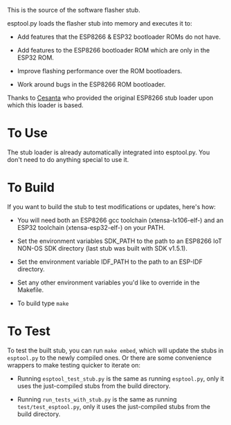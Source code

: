 This is the source of the software flasher stub.

esptool.py loads the flasher stub into memory and executes it to:

* Add features that the ESP8266 & ESP32 bootloader ROMs do not have.

* Add features to the ESP8266 bootloader ROM which are only in the ESP32 ROM.

* Improve flashing performance over the ROM bootloaders.

* Work around bugs in the ESP8266 ROM bootloader.

Thanks to [Cesanta](http://cesanta.com/) who provided the original ESP8266 stub loader upon which this loader is based.

# To Use

The stub loader is already automatically integrated into esptool.py. You don't need to do anything special to use it.

# To Build

If you want to build the stub to test modifications or updates, here's how:

* You will need both an ESP8266 gcc toolchain (xtensa-lx106-elf-) and an ESP32 toolchain (xtensa-esp32-elf-) on your PATH.

* Set the environment variables SDK_PATH to the path to an ESP8266 IoT NON-OS SDK directory (last stub was built with SDK v1.5.1).

* Set the environment variable IDF_PATH to the path to an ESP-IDF directory.

* Set any other environment variables you'd like to override in the Makefile.

* To build type `make`

# To Test

To test the built stub, you can run `make embed`, which will update the stubs in `esptool.py` to the newly compiled ones. Or there are some convenience wrappers to make testing quicker to iterate on:

* Running `esptool_test_stub.py` is the same as running `esptool.py`, only it uses the just-compiled stubs from the build directory.

* Running `run_tests_with_stub.py` is the same as running `test/test_esptool.py`, only it uses the just-compiled stubs from the build directory.

